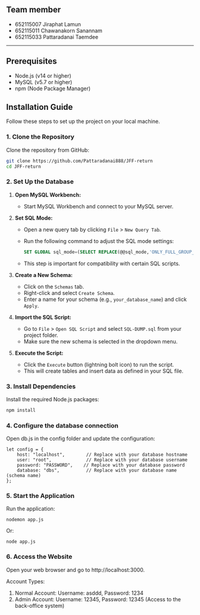 Team member
---
- 652115007 Jiraphat Lamun
- 652115011 Chawanakorn Sanannam
- 652115033 Pattaradanai Taemdee


---
## Prerequisites

- Node.js (v14 or higher)
- MySQL (v5.7 or higher)
- npm (Node Package Manager)

## Installation Guide

Follow these steps to set up the project on your local machine.

### 1. Clone the Repository

Clone the repository from GitHub:

```bash
git clone https://github.com/Pattaradanai888/JFF-return
cd JFF-return

```
### 2. Set Up the Database

1. **Open MySQL Workbench:**

   - Start MySQL Workbench and connect to your MySQL server.

2. **Set SQL Mode:**

   - Open a new query tab by clicking `File` > `New Query Tab`.
   - Run the following command to adjust the SQL mode settings:

     ```sql
     SET GLOBAL sql_mode=(SELECT REPLACE(@@sql_mode,'ONLY_FULL_GROUP_BY',''));
     ```

   - This step is important for compatibility with certain SQL scripts.

3. **Create a New Schema:**

   - Click on the `Schemas` tab.
   - Right-click and select `Create Schema`.
   - Enter a name for your schema (e.g., `your_database_name`) and click `Apply`.

4. **Import the SQL Script:**

   - Go to `File` > `Open SQL Script` and select `SQL-DUMP.sql` from your project folder.
   - Make sure the new schema is selected in the dropdown menu.

5. **Execute the Script:**

   - Click the `Execute` button (lightning bolt icon) to run the script.
   - This will create tables and insert data as defined in your SQL file.

### 3. Install Dependencies
Install the required Node.js packages:
```bash
npm install

```

### 4. Configure the database connection
Open db.js in the config folder and update the configuration:

```
let config = {
    host: "localhost",        // Replace with your database hostname
    user: "root",             // Replace with your database username
    password: "PASSWORD",    // Replace with your database password
    database: "dbs",          // Replace with your database name (schema name)
};
```

### 5. Start the Application
Run the application:
```
nodemon app.js
```
Or:
```
node app.js
```


### 6. Access the Website
Open your web browser and go to http://localhost:3000.

Account Types:
1. Normal Account: Username: asddd, Password: 1234
2. Admin Account: Username: 12345, Password: 12345 (Access to the back-office system)